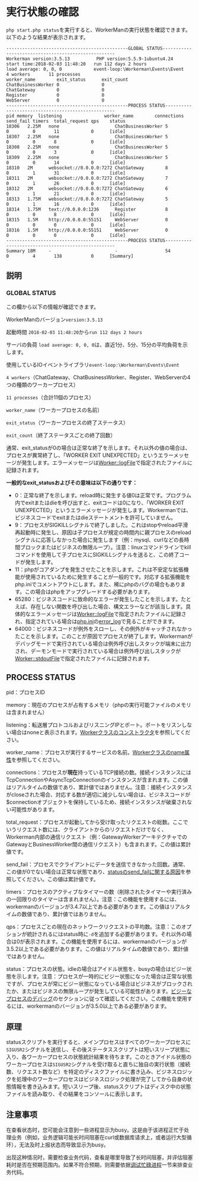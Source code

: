 # 実行状態の確認

```php start.php status```を実行すると、WorkerManの実行状態を確認できます。以下のような結果が表示されます。

```plaintext
----------------------------------------------GLOBAL STATUS----------------------------------------------------
Workerman version:3.5.13          PHP version:5.5.9-1ubuntu4.24
start time:2018-02-03 11:48:20   run 112 days 2 hours   
load average: 0, 0, 0            event-loop:\Workerman\Events\Event
4 workers       11 processes
worker_name        exit_status      exit_count
ChatBusinessWorker 0                0
ChatGateway        0                0
Register           0                0
WebServer          0                0
----------------------------------------------PROCESS STATUS---------------------------------------------------
pid	memory  listening                worker_name        connections send_fail timers  total_request qps    status
18306	2.25M   none                     ChatBusinessWorker 5           0         0       11            0      [idle]
18307	2.25M   none                     ChatBusinessWorker 5           0         0       8             0      [idle]
18308	2.25M   none                     ChatBusinessWorker 5           0         0       3             0      [idle]
18309	2.25M   none                     ChatBusinessWorker 5           0         0       14            0      [idle]
18310	2M      websocket://0.0.0.0:7272 ChatGateway        8           0         1       31            0      [idle]
18311	2M      websocket://0.0.0.0:7272 ChatGateway        7           0         1       26            0      [idle]
18312	2M      websocket://0.0.0.0:7272 ChatGateway        6           0         1       21            0      [idle]
18313	1.75M   websocket://0.0.0.0:7272 ChatGateway        5           0         1       16            0      [idle]
18314	1.75M   text://0.0.0.0:1236      Register           8           0         0       8             0      [idle]
18315	1.5M    http://0.0.0.0:55151     WebServer          0           0         0       0             0      [idle]
18316	1.5M    http://0.0.0.0:55151     WebServer          0           0         0       0             0      [idle]
----------------------------------------------PROCESS STATUS---------------------------------------------------
Summary	18M     -                        -                  54          0         4       138           0      [Summary]
```

## 説明

### GLOBAL STATUS

この欄から以下の情報が確認できます。

WorkerManのバージョン```version:3.5.13```

起動時間 ```2018-02-03 11:48:20```から```run 112 days 2 hours ```

サーバの負荷 ```load average: 0, 0, 0```は、直近1分、5分、15分の平均負荷を示します。

使用しているIOイベントライブラリ```event-loop:\Workerman\Events\Event```

 ```4 workers```（ChatGateway、ChatBusinessWorker、Register、WebServerの4つの種類のワーカープロセス）

 ``` 11 processes ```（合計11個のプロセス）

 ``` worker_name ```（ワーカープロセスの名前）

 ``` exit_status ```（ワーカープロセスの終了ステータス）

 ``` exit_count ```（終了ステータスごとの終了回数）


通常、exit_statusが0の場合は正常な終了を示します。それ以外の値の場合は、プロセスが異常終了し、「WORKER EXIT UNEXPECTED」というエラーメッセージが発生します。エラーメッセージは[Worker::logFile](worker/log-file.md)で指定されたファイルに記録されます。

**一般的なexit_statusおよびその意味は以下の通りです：**

* 0：正常な終了を示します。reload時に発生する値0は正常です。プログラム内でexitまたはdieを呼び出すと、exitコードは0になり、「WORKER EXIT UNEXPECTED」というエラーメッセージが発生します。Workermanでは、ビジネスコードでexitまたはdieステートメントを許可していません。
* 9：プロセスがSIGKILLシグナルで終了しました。これはstopやreload平滑再起動時に発生し、原因は子プロセスが規定の時間内に親プロセスのreloadシグナルに応答しなかった場合に発生します（例：mysql、curlなどの長時間ブロックまたはビジネスの無限ループ）。注意：linuxコマンドラインでkillコマンドを使用して子プロセスにSIGKILLシグナルを送ると、この終了コードが発生します。
* 11：phpがコアダンプを発生させたことを示します。これは不安定な拡張機能が使用されているために発生することが一般的です。対応する拡張機能をphp.iniでコメントアウトにします。また、稀にphpのバグの場合もあります。この場合はphpをアップグレードする必要があります。
* 65280：ビジネスコードに致命的なエラーが発生したことを示します。たとえば、存在しない関数を呼び出した場合、構文エラーなどが該当します。具体的なエラーメッセージは[Worker::logFile](worker/log-file.md)で指定されたファイルに記録され、指定されている場合は[php.ini](https://php.net/manual/zh/ini.list.php)の[error_log](https://php.net/manual/zh/errorfunc.configuration.php#ini.error-log)で見ることができます。
* 64000：ビジネスコードが例外をスローし、その例外がキャッチされなかったことを示します。このことが原因でプロセスが終了します。Workermanがデバッグモードで実行されている場合は例外呼び出しスタックが端末に出力され、デーモンモードで実行されている場合は例外呼び出しスタックが[Worker::stdoutFile](worker/stdout-file.md)で指定されたファイルに記録されます。

## PROCESS STATUS

pid：プロセスID

memory：現在のプロセスが占有するメモリ（phpの実行可能ファイルのメモリは含まれません）

listening：転送層プロトコルおよびリスニングIPとポート。ポートをリスンしない場合はnoneと表示されます。[Workerクラスのコンストラクタ](worker/construct.md)を参照してください。

worker_name：プロセスが実行するサービスの名前。[Workerクラスのname属性](worker/name.md)を参照してください。

connections：プロセスが**現在**持っているTCP接続の数。接続インスタンスにはTcpConnectionやAsyncTcpConnectionのインスタンスが含まれます。この値はリアルタイムの数値であり、累計値ではありません。注意：接続インスタンスがcloseされた場合、対応する数が適切に減少しない場合は、ビジネスコードが$connectionオブジェクトを保持しているため、接続インスタンスが破棄されない可能性があります。

total_request：プロセスが起動してから受け取ったリクエストの総数。ここでいうリクエスト数には、クライアントからのリクエストだけでなく、Workerman内部の通信リクエスト（例：GatewayWorkerアーキテクチャでのGatewayとBusinessWorker間の通信リクエスト）も含まれます。この値は累計値です。

send_fail：プロセスでクライアントにデータを送信できなかった回数。通常、この値が0でない場合は正常な状態であり、[statusのsend_failに関する原因](../faq/about-send-fail.md)を参照してください。この値は累計値です。

timers：プロセスのアクティブなタイマーの数（削除されたタイマーや実行済みの一回限りのタイマーは含まれません）。注意：この機能を使用するには、workermanのバージョンが3.4.7以上である必要があります。この値はリアルタイムの数値であり、累計値ではありません。

qps：プロセスごとの現在のネットワークリクエストの平均数。注意：このオプションが統計されるにはstatus時に```-d```を追加する必要があります。それ以外の場合は0が表示されます。この機能を使用するには、workermanのバージョンが3.5.2以上である必要があります。この値はリアルタイムの数値であり、累計値ではありません。

status：プロセスの状態。idleの場合はアイドル状態を、busyの場合はビジー状態を示します。注意：プロセスが一時的にビジー状態になった場合は正常な状態ですが、プロセスが常にビジー状態になっている場合はビジネスがブロックされたか、またはビジネスの無限ループが発生している可能性があります。[ビジーなプロセスのデバッグ](busy-process.md)のセクションに従って確認してください。この機能を使用するには、workermanのバージョンが3.5.0以上である必要があります。

## 原理
statusスクリプトを実行すると、メインプロセスはすべてのワーカープロセスに```SIGUSR2```シグナルを送信し、その後ステータススクリプトは短いスリープ状態に入り、各ワーカープロセスの状態統計結果を待ちます。このときアイドル状態のワーカープロセスは```SIGUSR2```シグナルを受け取ると直ちに独自の実行状態（接続数、リクエスト数など）を特定のディスクファイルに書き込み、ビジネスロジックを処理中のワーカープロセスはビジネスロジック処理が完了してから自身の状態情報を書き込みます。短いスリープ後、statusスクリプトはディスク中の状態ファイルを読み取り、その結果をコンソールに表示します。
## 注意事项
在查看状态时，您可能会注意到一些进程显示为busy。这是由于该进程正忙于处理业务（例如，业务逻辑可能长时间阻塞在curl或数据库请求上，或者运行大型循环），无法及时上报状态而导致显示为busy。

出现这种情况时，需要检查业务代码，查看是哪里导致了长时间阻塞，并评估阻塞耗时是否在预期范围内。如果不符合预期，则需要依据[调试忙碌进程](busy-process.md)一节来排查业务代码。
